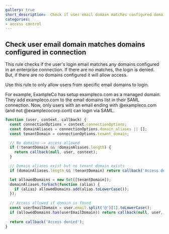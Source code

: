 ```yaml
---
gallery: true
short_description:  Check if user email domain matches configured domain
categories:
- access control
---
```

## Check user email domain matches domains configured in connection

This rule checks if the user's login email matches any domains configured in an enterprise connection. If there are no matches, the login is denied. But, if there are no domains configured it will allow access.

Use this rule to only allow users from specific email domains to login.
 
For example, ExampleCo has setup exampleco.com as a managed domain. They add exampleco.com to the email domains list in their SAML connection. Now, only users with an email ending with @exampleco.com (and not @examplecocorp.com) can login via SAML.

```js
function (user, context, callback) {
  const connectionOptions = context.connectionOptions;
  const domainAliases = connectionOptions.domain_aliases || [];
  const tenantDomain = connectionOptions.tenant_domain;

  // No domains -> access allowed
  if (!tenantDomain && !domainAliases.length) {
    return callback(null, user, context);
  }

  // Domain aliases exist but no tenant domain exists
  if (domainAliases.length && !tenantDomain) return callback('Access denied');

  let allowedDomains = new Set([tenantDomain]);
  domainAliases.forEach(function (alias) {
    if (alias) allowedDomains.add(alias.toLowerCase());
  });
  
  // Access allowed if domain is found
  const userEmailDomain = user.email.split('@')[1].toLowerCase();
  if (allowedDomains.has(userEmailDomain)) return callback(null, user, context);
  
  return callback('Access denied');
}
```
